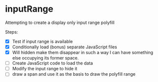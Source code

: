 # inputRange
Attempting to create a display only input range polyfill

Steps:
- [x] Test if input range is available
- [x] Conditionally load (bonus) separate JavaScript files
- [x] Will hidden make them disappear in such a way I can have something else occupying its former space.
- [ ] Create JavaScript code to load the data
- [ ] Modify the input range to hide it
- [ ] draw a span and use it as the basis to draw the polyfill range

